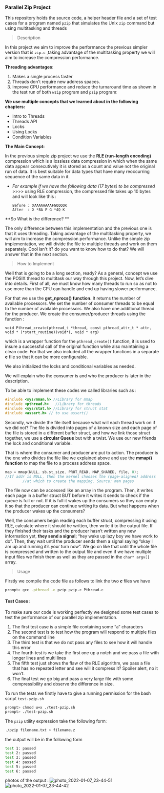 ### Parallel Zip Project

This repository holds the source code, a helper header file and a set of test cases for a program named `pzip` that simulates the Unix `zip` command but using multitasking and threads

> Description

In this project we aim to improve the performance the previous simpler version that is `zip.c` ,taking advantage of the multitasking property we will aim to increase the compression performance.

**Threading advantages:**

1. Makes a single process faster
2. Threads don't require new address spaces.
3. Improve CPU performance and reduce the turnaround time as shown in the test run of both ```wzip``` program and ```pzip``` program:


**We use multiple concepts that we learned about in the following chapters:**

-  Intro to Threads
-  Threads API
-  Locks
-  Using Locks
-  Condition Variables

**The Main Concept:**

In the previous simple zip project we use the **RLE (run-length encoding)** compression which is a lossless data compression in which when the same data appear consecutively it is stored as a count and value not the original run of data. It is best suitable for data types that have many reoccurring sequence of the same data in it.

- *For example if we have the following data (17 bytes) to be compressed* >>>>  using RLE compression, the compressed file takes up 10 bytes and will look like this :

  ```
  Before : XAAAAAAAAFGQQQQK
  After  : X *8A F G *4Q K
  ```

**So What is the difference? **

The only difference between this implementation and the previous one is that it uses threading. Taking advantage of the multitasking property, we will aim to increase the compression performance. Unlike the simple zip implementation, we will divide the file to multiple threads and work on them separately. Cool isn't it? do you want to know how to do that? We will answer that in the next section.  



> How to Implement 

Well that is going to be a long section, ready? As a general, concept we use the POSIX thread to multitask our way through this project. Now, let’s dive into details. First of all, we must know how many threads to run so as not to use more than the CPU can handle and end up having slower performance.

 For that we use the **get_nprocs() function**. It returns the number of available processors. We set the number of consumer threads to be equal to the number of available processors. We also have one additional thread for the producer. We create the consumer/producer threads using the function : 

```
void Pthread_create(pthread_t *thread, const pthread_attr_t * attr, void * (*start_routine)(void*), void * arg)
```

which is a wrapper function for the ```pthread_create()``` function, it is used to insure a successful call of the original function while also maintaining a clean code. For that we also included all the wrapper functions in a separate **c** file so that it can be more configurable.

We also initialized the locks and conditional variables as needed.

We will explain who the consumer is and who the producer is later in the description.

To be able to implement these codes we called libraries such as :

```c
#include <sys/mman.h> //Library for mmap
#include <pthread.h>   //Library for threads
#include <sys/stat.h> //Library for struct stat
#include <assert.h> // to use assert()
```

Secondly, we divide the file itself because what will each thread work on if we did not? The file is divided into pages of a known size and each page of the file is stored in a different buffer struct, and how we link those struct together, we use a **circular Queue** but with a twist. We use our new friends the lock and conditional variable.

That is where the consumer and producer are put to action. The producer is the one who divides the file like we explained above and use the **mmap() function** to map the file to a process address space. 

```c
map = mmap(NULL, sb.st_size, PROT_READ, MAP_SHARED, file, 0);
//If addr is NULL, then the kernel chooses the (page-aligned) address
		//at which to create the mapping. Source: man pages								`
```

The file now can be accessed like an array in the program. Then, it writes each page in a buffer struct BUT before it writes it sends to check if the queue is full or not. If it is full it wakes up the consumers so they can empty it so that the producer can continue writing its data. But what happens when the producer wakes up the consumers? 

Well, the consumers begin reading each buffer struct, compressing it using RLE, calculate where it should be written, then write it to the output file. If they finished their tasks and the producer hasn’t written any new information yet, **they send a signal**; “hey wake up lazy boy we have work to do”. Then, they wait until the producer sends them a signal saying “okay I am up and running it’s your turn now”. We go on like that until the whole file is compressed and written to the output file and even if we have multiple input files we finish them as well as they are passed in the ```char* argv[]``` array.

> Usage

Firstly we compile the code file as follows to link the two ***c*** files we have

``` bash
prompt> gcc -pthread -o pzip pzip.c Pthread.c
```

#### Test Cases :

To make sure our code is working perfectly we designed some test cases to test the performance of our parallel zip implementation. 

1. The first test case is a simple file containing some “a” characters 
2. The second test is to test how the program will respond to multiple files on the command line
3. The third test is that we do not pass any files to see how it will handle this error
4. The fourth test is we take the first one up a notch and we pass a file with longer lines and multi lines
5. The fifth test just shows the flaw of the RLE algorithm, we pass a file that has no repeated letter and see will it compress it? Spoiler alert, no it won’t.
6. The final test we go big and pass a very large file with some compressibility and observe the difference in size.

To run the tests we firstly have to give a running permission for the bash script `test-pzip.sh`

```bash
prompt> chmod u+x ./test-pzip.sh
prompt> ./test-pzip.sh
```

The ```pzip``` utility expression take the following form:

```sh
./pzip filename.txt > filename.z
``` 


the output will be in the following form

```bash
test 1: passed
test 2: passed
test 3: passed
test 4: passed
test 5: passed
test 6: passed
```

photos of the output :
![photo_2022-01-07_23-44-51](https://user-images.githubusercontent.com/66523119/148611860-5e961c14-0b74-4fb1-9a40-e6cafe471d14.jpg)
![photo_2022-01-07_23-44-42](https://user-images.githubusercontent.com/66523119/148612360-a6f34321-a4f5-4c96-9e7f-c269bd62e1e1.jpg)




